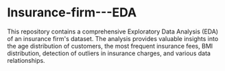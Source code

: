 # Insurance-firm---EDA
This repository contains a comprehensive Exploratory Data Analysis (EDA) of an insurance firm's dataset. The analysis provides valuable insights into the age distribution of customers, the most frequent insurance fees, BMI distribution, detection of outliers in insurance charges, and various data relationships.

